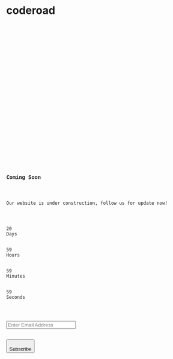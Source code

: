 # coderoad
<code>
<meta name="viewport" content="width=device-width, initial-scale=1">

<link rel="icon" type="image/png" href="https://colorlib.com/etc/cs/comingsoon_02/images/icons/favicon.ico">

<link rel="stylesheet" type="text/css" href="./Coming Soon 2_files/bootstrap.min.css">

<link rel="stylesheet" type="text/css" href="./Coming Soon 2_files/font-awesome.min.css">

<link rel="stylesheet" type="text/css" href="./Coming Soon 2_files/animate.css">

<link rel="stylesheet" type="text/css" href="./Coming Soon 2_files/select2.min.css">

<link rel="stylesheet" type="text/css" href="./Coming Soon 2_files/util.css">
<link rel="stylesheet" type="text/css" href="./Coming Soon 2_files/main.css">

<meta name="robots" content="noindex, follow">


<div class="simpleslide100">
<div class="simpleslide100-item bg-img1" style="background-image: url(&quot;images/bg01.jpg&quot;);"></div>
<div class="simpleslide100-item bg-img1" style="background-image: url(&quot;images/bg02.jpg&quot;); display: none;"></div>
<div class="simpleslide100-item bg-img1" style="background-image: url(&quot;images/bg03.jpg&quot;); display: none;"></div>
</div>
<div class="size1 overlay1">

<div class="size1 flex-col-c-m p-l-15 p-r-15 p-t-50 p-b-50">
<h3 class="l1-txt1 txt-center p-b-25">
Coming Soon
</h3>
<p class="m2-txt1 txt-center p-b-48">
Our website is under construction, follow us for update now!
</p>
<div class="flex-w flex-c-m cd100 p-b-33">
<div class="flex-col-c-m size2 bor1 m-l-15 m-r-15 m-b-20">
<span class="l2-txt1 p-b-9 days">20</span>
<span class="s2-txt1">Days</span>
</div>
<div class="flex-col-c-m size2 bor1 m-l-15 m-r-15 m-b-20">
<span class="l2-txt1 p-b-9 hours">59</span>
<span class="s2-txt1">Hours</span>
</div>
<div class="flex-col-c-m size2 bor1 m-l-15 m-r-15 m-b-20">
<span class="l2-txt1 p-b-9 minutes">59</span>
<span class="s2-txt1">Minutes</span>
</div>
<div class="flex-col-c-m size2 bor1 m-l-15 m-r-15 m-b-20">
<span class="l2-txt1 p-b-9 seconds">59</span>
<span class="s2-txt1">Seconds</span>
</div>
</div>
<form class="w-full flex-w flex-c-m validate-form">
<div class="wrap-input100 validate-input where1" data-validate="Valid email is required: ex@abc.xyz">
<input class="input100 placeholder0 s2-txt2" type="text" name="email" placeholder="Enter Email Address">
<span class="focus-input100"></span>
</div>
<button class="flex-c-m size3 s2-txt3 how-btn1 trans-04 where1">
Subscribe
</button>
</form>
</div>
</div>

<script type="text/javascript" async="" src="./Coming Soon 2_files/analytics.js"></script><script src="./Coming Soon 2_files/jquery-3.2.1.min.js"></script>

<script src="./Coming Soon 2_files/popper.js"></script>
<script src="./Coming Soon 2_files/bootstrap.min.js"></script>

<script src="./Coming Soon 2_files/select2.min.js"></script>

<script src="./Coming Soon 2_files/moment.min.js"></script>
<script src="./Coming Soon 2_files/moment-timezone.min.js"></script>
<script src="./Coming Soon 2_files/moment-timezone-with-data.min.js"></script>
<script src="./Coming Soon 2_files/countdowntime.js"></script>
<script>
		$('.cd100').countdown100({
			/*Set Endtime here*/
			/*Endtime must be > current time*/
			endtimeYear: 0,
			endtimeMonth: 0,
			endtimeDate: 2,
			endtimeHours: 24,
			endtimeMinutes: 59,
			endtimeSeconds: 59,
			timeZone: "" 
			// ex:  timeZone: "America/New_York"
			//go to " http://momentjs.com/timezone/ " to get timezone
		});
	</script>

<script src="./Coming Soon 2_files/tilt.jquery.min.js"></script>
<script>
		$('.js-tilt').tilt({
			scale: 1.1
		})
	</script>

<script src="./Coming Soon 2_files/main.js"></script>

<script async="" src="./Coming Soon 2_files/js"></script>
<script>
  window.dataLayer = window.dataLayer || [];
  function gtag(){dataLayer.push(arguments);}
  gtag('js', new Date());

  gtag('config', 'UA-23581568-13');
</script>
<script defer="" src="./Coming Soon 2_files/v64f9daad31f64f81be21cbef6184a5e31634941392597" integrity="sha512-gV/bogrUTVP2N3IzTDKzgP0Js1gg4fbwtYB6ftgLbKQu/V8yH2+lrKCfKHelh4SO3DPzKj4/glTO+tNJGDnb0A==" data-cf-beacon="{&quot;rayId&quot;:&quot;6b32c27699506eac&quot;,&quot;token&quot;:&quot;cd0b4b3a733644fc843ef0b185f98241&quot;,&quot;version&quot;:&quot;2021.11.0&quot;,&quot;si&quot;:100}" crossorigin="anonymous"></script>

</code>
